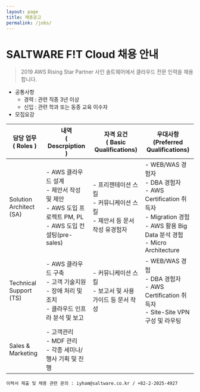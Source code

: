 ```yaml
---
layout: page
title: 채용공고
permalink: /jobs/
---
```




# SALTWARE F!T Cloud 채용 안내

> 2019 AWS Rising Star Partner 사인 솔트웨어에서 클라우드 전문 인력을 채용합니다.



- 공통사항
  - 경력 :  관련 직종 3년 이상
  - 신입 : 관련 학과 또는 동종 교육 이수자
- 모집요강

| 담당 업무<br /> ( Roles ) | 내역 <br /> ( Descrpiption )                                 | 자격 요건 <br /> ( Basic Qualifications)                     | 우대사항<br /> (Preferred Qualifications)                    |
| ------------------------- | ------------------------------------------------------------ | ------------------------------------------------------------ | ------------------------------------------------------------ |
| Solution Architect (SA)   | - AWS 클라우드 설계  <br /> - 제안서 작성 및 제안 <br /> - AWS 도입 프로젝트 PM, PL <br /> - AWS 도입 컨설팅(pre-sales) | - 프리젠테이션 스킬  <br /> - 커뮤니케이션 스킬 <br /> -  제안서 등 문서 작성 유경험자 | - WEB/WAS 경험자 <br />-  DBA 경험자 <br />- AWS Certification 취득자 <br />- Migration 경험 <br />- AWS 활용 Big Data 분석 경험 <br />-  Micro Architecture |
| Technical Support (TS)    | - AWS 클라우드 구축<br />- 고객 기술지원 <br />- 장애 처리 및 조치<br />- 클라우드 인프라 분석 및 보고 | - 커뮤니케이션 스킬<br />- 보고서 및 사용 가이드 등 문서 작성 | - WEB/WAS 경험<br />- DBA 경험자<br />- AWS Certification 취득자<br />- Site-Site VPN 구성 및 라우팅 |
| Sales & Marketing         | - 고객관리<br />- MDF 관리<br />- 각종 세미나/행사 기획 및 진행 |                                                              |                                                              |



```
이력서 제출 및 채용 관련 문의 : iyham@saltware.co.kr / +82-2-2025-4927
```

